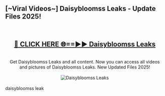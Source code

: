 <h2>[~Viral Videos~] Daisybloomss Leaks - Update Files 2025!</h2>
<br>
<div align="center">
<h2><a href="https://betterlinks.top/A2PfLJ" rel="nofollow">🔴 CLICK HERE 🌐==►► Daisybloomss Leaks</a></h2>
<br>
Get Daisybloomss Leaks and all content. Now you can access all videos and pictures of Daisybloomss Leaks. New Updated Files 2025!
<br>
<br>
<a href="https://betterlinks.top/A2PfLJ" rel="nofollow" data-target="animated-image.originalLink"><img src="https://i.ibb.co.com/WyWwxjT/player-gif2.gif" alt="Daisybloomss Leaks" style="max-width: 100%; display: inline-block;" data-target="animated-image.originalImage"></a>
</div>
<br>
daisybloomss leak